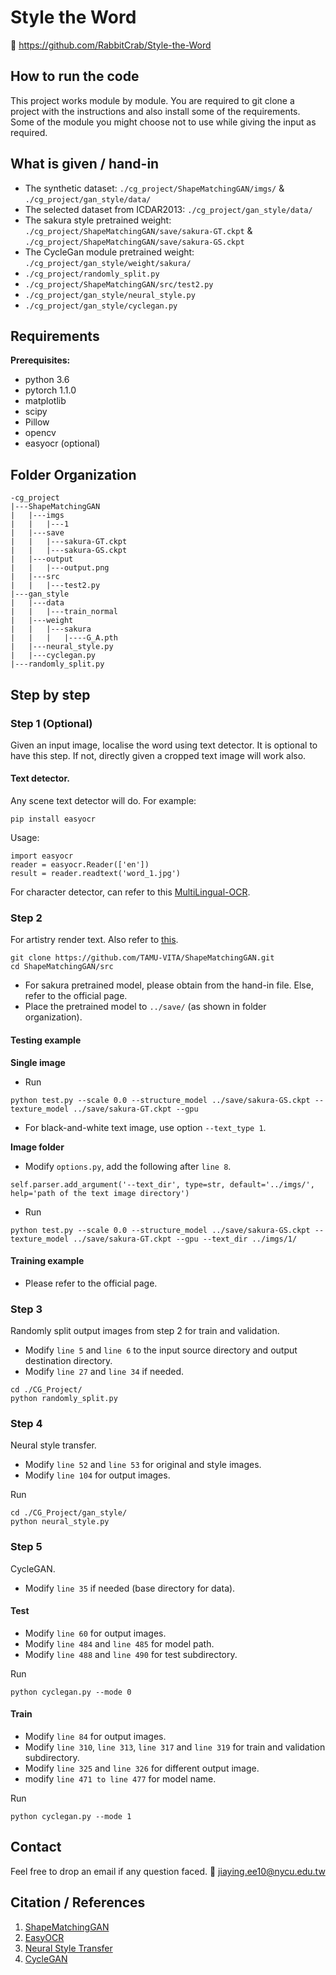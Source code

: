 # **Style the Word**
:link: https://github.com/RabbitCrab/Style-the-Word


## **How to run the code**
This project works module by module. You are required to git clone a project with the instructions and also install some of the requirements. Some of the module you might choose not to use while giving the input as required.


## **What is given / hand-in**
* The synthetic dataset: `./cg_project/ShapeMatchingGAN/imgs/` & `./cg_project/gan_style/data/`
* The selected dataset from ICDAR2013: `./cg_project/gan_style/data/`
* The sakura style pretrained weight: `./cg_project/ShapeMatchingGAN/save/sakura-GT.ckpt` & `./cg_project/ShapeMatchingGAN/save/sakura-GS.ckpt`
* The CycleGan module pretrained weight: `./cg_project/gan_style/weight/sakura/`
* `./cg_project/randomly_split.py`
* `./cg_project/ShapeMatchingGAN/src/test2.py`
* `./cg_project/gan_style/neural_style.py`
* `./cg_project/gan_style/cyclegan.py`


## **Requirements**
**Prerequisites:**
* python 3.6
* pytorch 1.1.0
* matplotlib
* scipy
* Pillow
* opencv
* easyocr (optional)


## **Folder Organization**
```
-cg_project
|---ShapeMatchingGAN
|   |---imgs
|   |   |---1
|   |---save
|   |   |---sakura-GT.ckpt
|   |   |---sakura-GS.ckpt
|   |---output
|   |   |---output.png
|   |---src
|   |   |---test2.py
|---gan_style
|   |---data
|   |   |---train_normal
|   |---weight
|   |   |---sakura
|   |   |   |----G_A.pth
|   |---neural_style.py
|   |---cyclegan.py
|---randomly_split.py

```


## **Step by step**


### **Step 1 (Optional)**
Given an input image, localise the word using text detector. It is optional to have this step. If not, directly given a cropped text image will work also.


#### **Text detector.**
Any scene text detector will do. For example:

```
pip install easyocr
```

Usage:

```
import easyocr
reader = easyocr.Reader(['en'])
result = reader.readtext('word_1.jpg')
```

For character detector, can refer to this [MultiLingual-OCR](https://github.com/RabbitCrab/MultiLingual-OCR).


### **Step 2**
For artistry render text. Also refer to [this](https://github.com/VITA-Group/ShapeMatchingGAN).

```
git clone https://github.com/TAMU-VITA/ShapeMatchingGAN.git
cd ShapeMatchingGAN/src
```

* For sakura pretrained model, please obtain from the hand-in file. Else, refer to the official page.
* Place the pretrained model to `../save/` (as shown in folder organization).


#### **Testing example**
**Single image**
* Run
```
python test.py --scale 0.0 --structure_model ../save/sakura-GS.ckpt --texture_model ../save/sakura-GT.ckpt --gpu
```

* For black-and-white text image, use option `--text_type 1`.

**Image folder**
* Modify `options.py`, add the following after `line 8`.
```
self.parser.add_argument('--text_dir', type=str, default='../imgs/', help='path of the text image directory')
```

* Run
```
python test.py --scale 0.0 --structure_model ../save/sakura-GS.ckpt --texture_model ../save/sakura-GT.ckpt --gpu --text_dir ../imgs/1/
```

#### **Training example**
* Please refer to the official page.


### **Step 3**
Randomly split output images from step 2 for train and validation.
* Modify `line 5` and `line 6` to the input source directory and output destination directory.
* Modify `line 27` and `line 34` if needed.

```
cd ./CG_Project/
python randomly_split.py
```

### **Step 4**
Neural style transfer.
* Modify `line 52` and `line 53` for original and style images.
* Modify `line 104` for output images.

Run
```
cd ./CG_Project/gan_style/
python neural_style.py
```


### **Step 5**
CycleGAN.
* Modify `line 35` if needed (base directory for data).

#### **Test**
* Modify `line 60` for output images.
* Modify `line 484` and `line 485` for model path.
* Modify `line 488` and `line 490` for test subdirectory.

Run
```
python cyclegan.py --mode 0
```


#### **Train**
* Modify `line 84` for output images.
* Modify `line 310`, `line 313`, `line 317` and `line 319` for train and validation subdirectory.
* Modify `line 325` and `line 326` for different output image.
* modify `line 471 to line 477` for model name.

Run
```
python cyclegan.py --mode 1
```


## Contact
Feel free to drop an email if any question faced.
:email: jiaying.ee10@nycu.edu.tw


## Citation / References
1. [ShapeMatchingGAN](https://github.com/VITA-Group/ShapeMatchingGAN)
2. [EasyOCR](https://github.com/JaidedAI/EasyOCR)
3. [Neural Style Transfer](https://towardsdatascience.com/implementing-neural-style-transfer-using-pytorch-fd8d43fb7bfa)
4. [CycleGAN](https://ltquesada.medium.com/your-first-cyclegan-using-pytorch-85546dfe6317)
